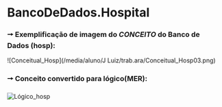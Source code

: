 # BancoDeDados.Hospital

### 🠖 Exemplificação de imagem do *CONCEITO* do Banco de Dados (hosp):
![Conceitual_Hosp](/media/aluno/J Luiz/trab.ara/Conceitual_Hosp03.png)

### 🠖 Conceito convertido para lógico(MER):
![Lógico_hosp](https://github.com/joseluiz03/BancoDeDados.Hospital/assets/116982553/8362438f-68ff-4806-91c2-596797279ea8)


